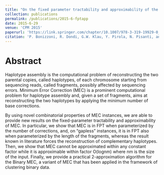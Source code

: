 ```yaml
---
title: "On the fixed parameter tractability and approximability of the minimum error correction problem"
collection: publications
permalink: /publications/2015-6-fptapp
date: 2015-6-29
venue: 'CPM 2015'
paperurl: 'https://link.springer.com/chapter/10.1007/978-3-319-19929-0_9'
citation: 'P. Bonizzoni, R. Dondi, G.W. Klau, Y. Pirola, N. Pisanti, and S. Zaccaria. On the fixed parameter tractability and approximability of the minimum error correction problem. In Annual Symposium on Combinatorial Pattern Matching (CPM 2015), pp. 100-113. Springer, 2015.'
---
```


# Abstract

Haplotype assembly is the computational problem of reconstructing the two parental copies, called haplotypes, of each chromosome starting from sequencing reads, called fragments, possibly affected by sequencing errors. Minimum Error Correction (MEC) is a prominent computational problem for haplotype assembly and, given a set of fragments, aims at reconstructing the two haplotypes by applying the minimum number of base corrections.

By using novel combinatorial properties of MEC instances, we are able to provide new results on the fixed-parameter tractability and approximability of MEC. In particular, we show that MEC is in FPT when parameterized by the number of corrections, and, on “gapless” instances, it is in FPT also when parameterized by the length of the fragments, whereas the result known in literature forces the reconstruction of complementary haplotypes. Then, we show that MEC cannot be approximated within any constant factor while it is approximable within factor   O(lognm)  where   nm  is the size of the input. Finally, we provide a practical 2-approximation algorithm for the Binary MEC, a variant of MEC that has been applied in the framework of clustering binary data.
